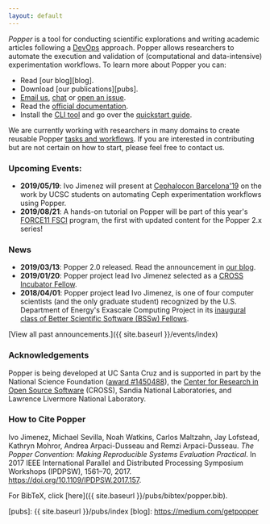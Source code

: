 ```yaml
---
layout: default
---
```


_Popper_ is a tool for conducting scientific explorations and writing 
academic articles following a 
[DevOps](https://en.wikipedia.org/wiki/DevOps) approach. Popper allows 
researchers to automate the execution and validation of (computational 
and data-intensive) experimentation workflows. To learn more about 
Popper you can:

  * Read [our blog][blog].
  * Download [our publications][pubs].
  * [Email us](mailto:ivo@cs.ucsc.edu), 
    [chat](https://gitter.im/systemslab/popper) or [open an 
    issue](https://github.com/systemslab/popper/issues/new).
  * Read the [official documentation][docs].
  * Install the [CLI tool][cli] and go over the [quickstart 
    guide][quickstart].

We are currently working with researchers in many domains to create 
reusable Popper [tasks and workflows](https://github.com/popperized). 
If you are interested in contributing but are not certain on how to 
start, please feel free to contact us.

### Upcoming Events:

  * **2019/05/19**: Ivo Jimenez will present at [Cephalocon 
    Barcelona'19](https://sched.co/MAKP) on the work by UCSC students 
    on automating Ceph experimentation workflows using Popper.
  * **2019/08/21**: A hands-on tutorial on Popper will be part of this 
    year's [FORCE11 FSCI](https://force11.org/fsci/2019/) program, the 
    first with updated content for the Popper 2.x series!

### News

  * **2019/03/13**: Popper 2.0 released. Read the announcement in [our 
    blog](https://medium.com/getpopper/announcing-popper-2-0-a-github-actions-executioner-in-python-cf25620c021e).
  * **2019/01/20**: Popper project lead Ivo Jimenez selected as a 
    [CROSS Incubator 
    Fellow](https://cross.ucsc.edu/projects/index.html).
  * **2018/04/01**: Popper project lead Ivo Jimenez, is one of four 
    computer scientists (and the only graduate student) recognized by 
    the U.S. Department of Energy's Exascale Computing Project in its 
    [inaugural class of Better Scientific Software (BSSw) 
    Fellows](https://news.ucsc.edu/2018/02/bssw-fellow.html).

[View all past announcements.]({{ site.baseurl }}/events/index)

### Acknowledgements

Popper is being developed at UC Santa Cruz and is supported in part by 
the National Science Foundation ([award 
#1450488](http://bigweatherweb.org)), the [Center for Research in Open 
Source Software](http://cross.ucsc.edu) (CROSS), Sandia National 
Laboratories, and Lawrence Livermore National Laboratory.

### How to Cite Popper

Ivo Jimenez, Michael Sevilla, Noah Watkins, Carlos Maltzahn, Jay 
Lofstead, Kathryn Mohror, Andrea Arpaci-Dusseau and Remzi 
Arpaci-Dusseau. _The Popper Convention: Making Reproducible Systems 
Evaluation Practical_. In 2017 IEEE International Parallel and 
Distributed Processing Symposium Workshops (IPDPSW), 1561–70, 2017. 
https://doi.org/10.1109/IPDPSW.2017.157.

For BibTeX, click [here]({{ site.baseurl }}/pubs/bibtex/popper.bib).

[cli]: https://github.com/systemslab/popper
[popperized]: https://github.com/popperized
[quickstart]: https://popper.rtfd.io/en/latest/sections/getting_started.html
[docs]: http://popper.readthedocs.io/en/latest/
[pubs]: {{ site.baseurl }}/pubs/index
[blog]: https://medium.com/getpopper
